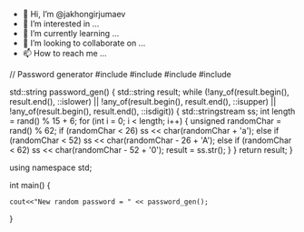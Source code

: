 

- 👋 Hi, I’m @jakhongirjumaev
- 👀 I’m interested in ...
- 🌱 I’m currently learning ...
- 💞️ I’m looking to collaborate on ...
- 📫 How to reach me ...

<!---
jakhongirjumaev/jakhongirjumaev is a ✨ special ✨ repository because its `README.md` (this file) appears on your GitHub profile.
You can click the Preview link to take a look at your changes.
--->
// Password generator
#include <iostream>
#include <string>
#include <algorithm>
#include <sstream>  

std::string password_gen() {
  std::string result;
  while (!any_of(result.begin(), result.end(), ::islower) ||
         !any_of(result.begin(), result.end(), ::isupper) ||
         !any_of(result.begin(), result.end(), ::isdigit)) {
    std::stringstream ss;
    int length = rand() % 15 + 6;
    for (int i = 0; i < length; i++) {
      unsigned randomChar = rand() % 62;
      if (randomChar < 26)
        ss << char(randomChar + 'a');
      else if (randomChar < 52)
        ss << char(randomChar - 26 + 'A');
      else if (randomChar < 62)
        ss << char(randomChar - 52 + '0');
      result = ss.str();
    }
  }
  return result;
}

using namespace std;

int main() {

    cout<<"New random password = " << password_gen();
}

